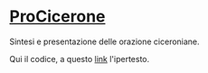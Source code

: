 # [ProCicerone](https://procicerone.github.io/)

Sintesi e presentazione delle orazione ciceroniane.

Qui il codice, a questo [link](https://procicerone.github.io/) l'ipertesto.
